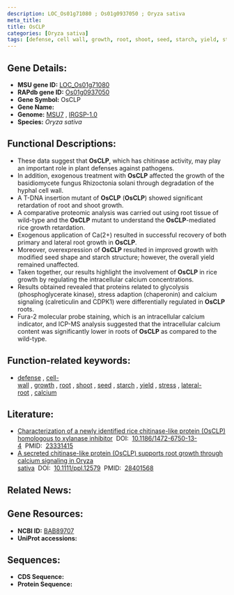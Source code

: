 ```yaml
---
description: LOC_Os01g71080 ; Os01g0937050 ; Oryza sativa
meta_title:
title: OsCLP
categories: [Oryza sativa]
tags: [defense, cell wall, growth, root, shoot, seed, starch, yield, stress, lateral root, calcium]
---
```


## Gene Details:
- **MSU gene ID:** [LOC_Os01g71080](http://rice.uga.edu/cgi-bin/ORF_infopage.cgi?orf=LOC_Os01g71080)  
- **RAPdb gene ID:** [Os01g0937050](https://rapdb.dna.affrc.go.jp/locus/?name=Os01g0937050)  
- **Gene Symbol:** OsCLP
- **Gene Name:**
- **Genome:**  [MSU7](http://rice.uga.edu/)&nbsp;,&nbsp;[IRGSP-1.0](https://rapdb.dna.affrc.go.jp/download/irgsp1.html)
- **Species:** *Oryza sativa*

## Functional Descriptions:
   - These data suggest that **OsCLP**, which has chitinase activity, may play an important role in plant defenses against pathogens.
   - In addition, exogenous treatment with **OsCLP** affected the growth of the basidiomycete fungus Rhizoctonia solani through degradation of the hyphal cell wall.
   - A T-DNA insertion mutant of **OsCLP** (**OsCLP**) showed significant retardation of root and shoot growth.
   - A comparative proteomic analysis was carried out using root tissue of wild-type and the **OsCLP** mutant to understand the **OsCLP**-mediated rice growth retardation.
   - Exogenous application of Ca(2+) resulted in successful recovery of both primary and lateral root growth in **OsCLP**.
   - Moreover, overexpression of **OsCLP** resulted in improved growth with modified seed shape and starch structure; however, the overall yield remained unaffected.
   - Taken together, our results highlight the involvement of **OsCLP** in rice growth by regulating the intracellular calcium concentrations.
   - Results obtained revealed that proteins related to glycolysis (phosphoglycerate kinase), stress adaption (chaperonin) and calcium signaling (calreticulin and CDPK1) were differentially regulated in **OsCLP** roots.
   - Fura-2 molecular probe staining, which is an intracellular calcium indicator, and ICP-MS analysis suggested that the intracellular calcium content was significantly lower in roots of **OsCLP** as compared to the wild-type.

## Function-related keywords:
   - [defense](/tags/defense/)&nbsp;,&nbsp;[cell-wall](/tags/cell-wall/)&nbsp;,&nbsp;[growth](/tags/growth/)&nbsp;,&nbsp;[root](/tags/root/)&nbsp;,&nbsp;[shoot](/tags/shoot/)&nbsp;,&nbsp;[seed](/tags/seed/)&nbsp;,&nbsp;[starch](/tags/starch/)&nbsp;,&nbsp;[yield](/tags/yield/)&nbsp;,&nbsp;[stress](/tags/stress/)&nbsp;,&nbsp;[lateral-root](/tags/lateral-root/)&nbsp;,&nbsp;[calcium](/tags/calcium/)

## Literature:
   - [Characterization of a newly identified rice chitinase-like protein (OsCLP) homologous to xylanase inhibitor](https://www.doi.org/10.1186/1472-6750-13-4)&nbsp;&nbsp;DOI:&nbsp;&nbsp;[10.1186/1472-6750-13-4](https://www.doi.org/10.1186/1472-6750-13-4)&nbsp;&nbsp;PMID:&nbsp;&nbsp;[23331415](https://pubmed.ncbi.nlm.nih.gov/23331415/)
   - [A secreted chitinase-like protein (OsCLP) supports root growth through calcium signaling in Oryza sativa](https://www.doi.org/10.1111/ppl.12579)&nbsp;&nbsp;DOI:&nbsp;&nbsp;[10.1111/ppl.12579](https://www.doi.org/10.1111/ppl.12579)&nbsp;&nbsp;PMID:&nbsp;&nbsp;[28401568](https://pubmed.ncbi.nlm.nih.gov/28401568/)

## Related News:

## Gene Resources:
- **NCBI ID:**  [BAB89707](http://www.ncbi.nlm.nih.gov/nuccore/BAB89707)
- **UniProt accessions:** [](https://www.uniprot.org/uniprotkb//entry)

## Sequences:
- **CDS Sequence:**
- **Protein Sequence:**

